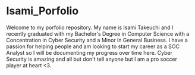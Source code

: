 # Isami_Porfolio

Welcome to my porfolio repository. My name is Isami Takeuchi and I recently graduated with my Bachelor's Degree in Computer Science with a Concentration in Cyber Security and a Minor in General Business.
I have a passion for helping people and am looking to start my career as a SOC Analyst so I will be documenting my progress over time here.
Cyber Security is amazing and all but don't tell anyone but I am a pro soccer player at heart <3.
